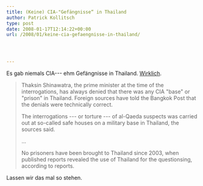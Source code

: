 ```yaml
---
title: (Keine) CIA-"Gefängnisse“ in Thailand
author: Patrick Kollitsch
type: post
date: 2008-01-17T12:14:22+00:00
url: /2008/01/keine-cia-gefaengnisse-in-thailand/




---
```

Es gab niemals <span class="caps">CIA</span>--- ehm Gefängnisse in Thailand. [Wirklich][1]. 

> Thaksin Shinawatra, the prime minister at the time of the interrogations, has always denied that there was any <span class="caps">CIA</span> "base" or "prison" in Thailand. Foreign sources have told the Bangkok Post that the denials were technically correct.
> 
> The interrogations --- or torture --- of al-Qaeda suspects was carried out at so-called safe houses on a military base in Thailand, the sources said. 
> 
> ...
> 
> No prisoners have been brought to Thailand since 2003, when published reports revealed the use of Thailand for the questionsing, according to reports.

Lassen wir das mal so stehen.

 [1]: http://www.bangkokpost.com/topstories/topstories.php?id=125235
